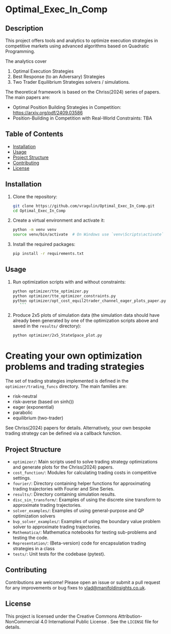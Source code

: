 # Optimal_Exec_In_Comp

## Description
This project offers tools and analytics to optimize execution strategies in competitive markets using advanced algorithms based on Quadratic Programming.

The analytics cover 
1) Optimal Execution Strategies
2) Best Response (to an Adversary) Strategies
3) Two Trader Equilibrium Strategies solvers / simulations.

The theoretical framework is based on the Chriss(2024) series of papers. The main papers are:

*  Optimal Position Building Strategies in Competition:  https://arxiv.org/pdf/2409.03586
*  Position-Building in Competition with Real-World Constraints: TBA


## Table of Contents

- [Installation](#installation)
- [Usage](#usage)
- [Project Structure](#project-structure)
- [Contributing](#contributing)
- [License](#license)

## Installation

1. Clone the repository:
    ```sh
    git clone https://github.com/vragulin/Optimal_Exec_In_Comp.git
    cd Optimal_Exec_In_Comp
    ```

2. Create a virtual environment and activate it:
    ```sh
    python -m venv venv
    source venv/bin/activate  # On Windows use `venv\Scripts\activate`
    ```

3. Install the required packages:
    ```sh
    pip install -r requirements.txt
    ```

## Usage

1. Run optimization scripts with and without constraints:
    ```sh
    python optimizer/tte_optimizer.py
    python optimizer/tte_optimizer_constraints.py
    python optimizer/opt_cost_equil2trader_channel_eager_plots_paper.py
       ```
2. Produce 2x5 plots of simulation data (the simulation data should have already been generated by one of the
    optimization scripts above and saved in the `results/` directory):
    ```sh
    python optimizer/2x5_StateSpace_plot.py
    ```

# Creating your own optimization problems and trading strategies

The set of trading strategies implemented is defined in the `optimizer/trading_funcs` directory. The main families are:
- risk-neutral
- risk-averse (based on sinh())
- eager (exponential)
- parabolic
- equilibrium (two-trader)

See Chriss(2024) papers for details.
Alternatively, your own bespoke trading strategy can be defined via a callback function.


## Project Structure

- `optimizer/`: Main scripts used to solve trading strategy optimizations and generate plots for the Chriss(2024) papers.
- `cost_function/`: Modules for calculating trading costs in competitive settings.
- `fourier/`: Directory containing helper functions for approximating trading trajectories with Fourier and Sine Series.
- `results/`: Directory containing simulation results.
- `disc_sin_transform/`: Examples of using the discrete sine transform to approximate trading trajectories.
- `solver_examples/`: Examples of using general-purpose and QP optimization solvers
- `bvp_solver_examples/`: Examples of using the boundary value problem solver to approximate trading trajectories.
- `Mathematica/`: Mathematica notebooks for testing sub-problems and testing the code.
- `Representation/`: (Beta-version) code for encapsulation trading strategies in a class
- `tests/`: Unit tests for the codebase (pytest).

## Contributing
Contributions are welcome! Please open an issue or submit a pull request for any improvements or bug fixes to vlad@manifoldinsights.co.uk.

## License

This project is licensed under the Creative Commons Attribution-NonCommercial 4.0 International Public License
. See the `LICENSE` file for details.